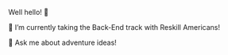 Well hello! 🥂

🌱    I’m currently taking the Back-End track with Reskill Americans!

💬    Ask me about adventure ideas!

<!--
**katc512/katc512** is a ✨ _special_ ✨ repository because its `README.md` (this file) appears on your GitHub profile.

Here are some ideas to get you started:

- 🌱 I’m currently learning about backend web development with Reskill Americans!


-->
